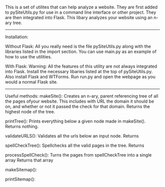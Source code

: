 This is a set of utilites that can help analyze a website. They are first added to pySiteUtils.py
for use in a command line interface or other project. They are then integrated into Flask.
This libary analyzes your website using an n-ary tree.

***********************************************************************************************
Installation:

Without Flask:
All you really need is the file pySiteUtils.py along with the libraries listed in the import section.
You can use main.py as an example of how to use the utilities.

With Flask:
Warning: All the features of this utility are not always integrated into Flask.
Install the necessary libaries listed at the top of pySiteUtils.py. Also install Flask and WTForms.
Run run.py and open the webpage as you would a normal Flask site.

***********************************************************************************************

Useful methods:
makeSite():
Creates an n-ary, parent referencing tree of all the pages ofyour website. This includes with URL
the domain it should be on, and whether or not it passed the check for that domain.
Returns the highest node of the tree.

printTree():
Prints everything below a given node made in makeSite().
Returns nothing.

validateURLS():
Validates all the urls below an input node.
Returns

spellCheckTree():
Spellchecks all the valid pages in the tree.
Returns

processSpellCheck():
Turns the pages from spellCheckTree into a single array
Returns that array

makeSitemap():


printSitemap():

